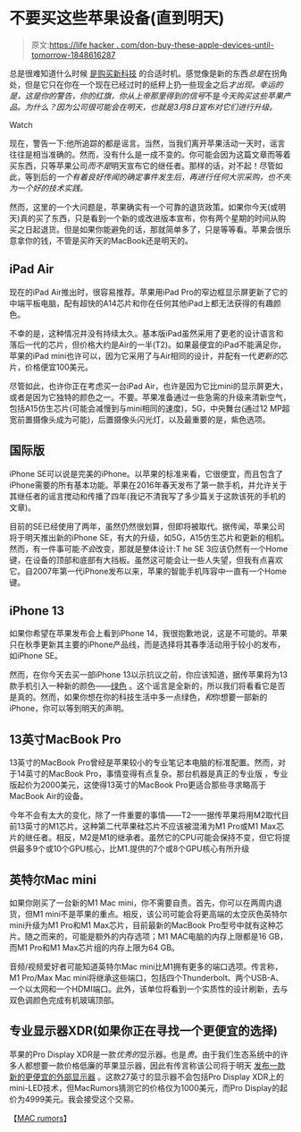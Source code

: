 # 不要买这些苹果设备(直到明天)

> 原文:[https://life hacker . com/don-buy-these-apple-devices-until-tomorrow-1848616287](https://lifehacker.com/dont-buy-these-apple-devices-until-tomorrow-1848616287)

总是很难知道什么时候 [是购买新科技](https://lifehacker.com/these-are-the-worst-times-to-buy-new-tech-gear-1848188071) 的合适时机。感觉像是新的东西*总是*在拐角处，但是它只在你在一个现在已经过时的纸秤上扔一些现金之后*才出现。幸运的是，这是你的警告，你的红旗，你从上帝那里得到的信号*不是*今天购买这些苹果产品。为什么？因为公司很可能会在明天，也就是3月8日宣布对它们进行升级。* 

Watch

现在，警告一下:他所追踪的都是谣言。当然，当我们离开苹果活动一天时，谣言往往是相当准确的。然而，没有什么是一成不变的。你可能会因为这篇文章而等着买东西，只等苹果公司*而不是*明天宣布它的继任者。那样的话，对不起！尽管如此，等到后的*一个有着良好传闻的确定事件发生后，再进行任何大宗采购，也不失为一个好的技术实践。*

然而，这里的一个大问题是，苹果确实有一个可靠的退货政策。如果你今天(或明天)真的买了东西，只是看到一个新的或改进版本宣布，你有两个星期的时间从购买之日起退货。但是如果你能避免的话，那就简单多了，只是等等看。苹果会很乐意拿你的钱，不管是买昨天的MacBook还是明天的。

## iPad Air

现在的iPad Air推出时，很容易推荐。苹果用iPad Pro的窄边框显示屏更新了它的中端平板电脑，配有超快的A14芯片和你在任何其他iPad上都无法获得的有趣颜色。

不幸的是，这种情况并没有持续太久。基本版iPad虽然采用了更老的设计语言和落后一代的芯片，但价格大约是Air的一半(T2)。如果最便宜的iPad不能满足你，苹果的iPad mini也许可以，因为它采用了与Air相同的设计，并配有一代*更新的*芯片，价格便宜100美元。

尽管如此，也许你正在考虑买一台iPad Air，也许是因为它比mini的显示屏更大，或者是因为它独特的颜色之一。不要。苹果准备通过一些急需的升级来清新空气，包括A15仿生芯片(可能会减慢到与mini相同的速度)，5G，中央舞台(通过12 MP超宽前置摄像头成为可能)，后置摄像头闪光灯，以及最重要的是，紫色选项。

## 国际版

iPhone SE可以说是完美的iPhone。以苹果的标准来看，它很便宜，而且包含了iPhone需要的所有基本功能。苹果在2016年春天发布了第一款手机，并允许关于其继任者的谣言搅动和传播了四年(我记不清我写了多少篇关于这款该死的手机的文章)。

目前的SE已经使用了两年，虽然仍然很划算，但即将被取代。据传闻，苹果公司将于明天推出新的iPhone SE，有大的升级，如5G，A15仿生芯片和更新的相机。然而，有一件事可能*不会*改变，那就是整体设计:T he SE 3应该仍然有一个Home键，在设备的顶部和底部有大挡板。虽然这可能会让一些人失望，但我有点喜欢它。自2007年第一代iPhone发布以来，苹果的智能手机阵容中一直有一个Home键。

## iPhone 13

如果你希望在苹果发布会上看到iPhone 14，我很抱歉地说，这是不可能的。苹果只在秋季更新其主要的iPhone产品线，而是选择将其春季活动用于较小的发布，如iPhone SE。

然而，在你今天去买一部iPhone 13以示抗议之前，你应该知道，据传苹果将为13款手机引入一种新的颜色——[绿色](https://www.macrumors.com/2022/03/07/green-iphone-13-purple-ipad-air-rumor/) 。这个谣言是全新的，所以我们将看看它是否是真的。然而，如果你想在你的科技生活中多一点绿色，*和*你想要一部新的iPhone，你可以等到明天的声明。

## 13英寸MacBook Pro

13英寸的MacBook Pro曾经是苹果较小的专业笔记本电脑的标准配置。然而，对于14英寸的MacBook Pro，事情变得有点复杂。那台机器是真正的专业版 ，专业版起价为2000美元，这使得13英寸的MacBook Pro更适合那些寻求略高于MacBook Air的设备。

今年不会有太大的变化，除了一件重要的事情——T2——据传苹果将用M2取代目前13英寸的M1芯片。这种第二代苹果硅芯片不应该被混淆为M1 Pro或M1 Max芯片的继任者。相反，M2是M1的继承者。虽然它的CPU可能会保持不变，但它将提供最多9个或10个GPU核心，比‌M1‌.提供的7个或8个GPU核心有所升级

## 英特尔Mac mini

如果你刚买了一台新的M1 Mac mini，你不需要自责。首先，你可以在两周内退货，但M1 mini不是苹果的重点。相反，该公司可能会将更高端的太空灰色英特尔mini升级为M1 Pro和M1 Max芯片，目前最新的MacBook Pro型号中就有这种芯片。随之而来的，可能是额外的内存选项；M1 MAC电脑的内存上限都是16 GB，而M1 Pro和M1 Max芯片组的内存上限为64 GB。

音频/视频爱好者可能知道英特尔Mac mini比M1拥有更多的端口选项。传言称，M1 Pro/Max Mac mini将继承这些端口，包括四个Thunderbolt、两个USB-A、一个以太网和一个HDMI端口。此外，该单位将看到一个实质性的设计刷新，去与双色调颜色完成有机玻璃顶部。

## 专业显示器XDR(如果你正在寻找一个更便宜的选择)

苹果的Pro Display XDR是一款*优秀的*显示器。也是*贵*。由于我们生态系统中的许多人都想要一款价格低廉的苹果显示器，因此有传言称该公司将于明天 [发布一款新的更便宜的外部显示器](https://www.macrumors.com/2022/03/07/27-inch-cheaper-display-coming-at-apple-event/) 。这款27英寸的显示器不会包括Pro Display XDR上的mini-LED技术，但MacRumors猜测它的价格仅为1000美元，而Pro Display的起价为4999美元。我会接受这个交易。

【[MAC rumors](https://www.macrumors.com/2022/03/05/four-apple-devices-you-shouldnt-buy-right-now/)】